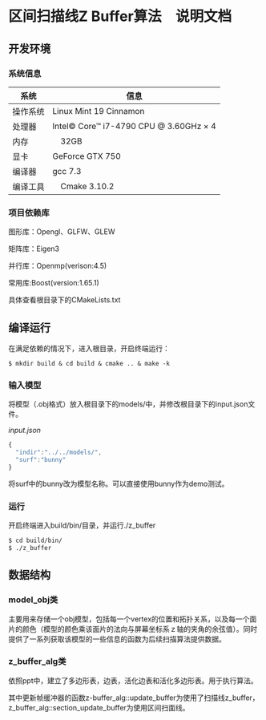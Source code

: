 # 区间扫描线Z Buffer算法　说明文档

## 开发环境
### 系统信息
系统 | 信息
------------ | ------------- 
操作系统 | Linux Mint 19 Cinnamon 
处理器 | Intel© Core™ i7-4790 CPU @ 3.60GHz × 4
内存　|　32GB
显卡　| GeForce GTX 750
编译器　| gcc 7.3
编译工具 |　Cmake 3.10.2
### 项目依赖库
图形库：Opengl、GLFW、GLEW

矩阵库：Eigen3

并行库：Openmp(verison:4.5)

常用库:Boost(version:1.65.1)

具体查看根目录下的CMakeLists.txt
## 编译运行
在满足依赖的情况下，进入根目录，开启终端运行：
```
$ mkdir build & cd build & cmake .. & make -k
```
### 输入模型
将模型（.obj格式）放入根目录下的models/中，并修改根目录下的input.json文件。

*input.json*
```javascript
{
  "indir":"../../models/",
  "surf":"bunny"
}
```
将surf中的bunny改为模型名称。可以直接使用bunny作为demo测试。
### 运行
开启终端进入build/bin/目录，并运行./z_buffer
```bash
$ cd build/bin/
$ ./z_buffer
```
## 数据结构
### model_obj类
主要用来存储一个obj模型，包括每一个vertex的位置和拓扑关系，以及每一个面片的颜色（模型的颜色乘该面片的法向与屏幕坐标系ｚ轴的夹角的余弦值）。同时提供了一系列获取该模型的一些信息的函数为后续扫描算法提供数据。

### z_buffer_alg类
依照ppt中，建立了多边形表，边表，活化边表和活化多边形表。用于执行算法。

其中更新帧缓冲器的函数z-buffer_alg::update_buffer为使用了扫描线z_buffer，z_buffer_alg::section_update_buffer为使用区间扫面线。







